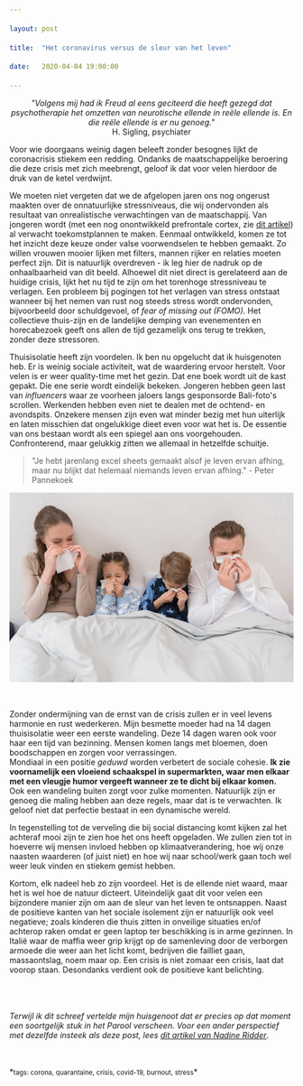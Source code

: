 ```yaml
---

layout: post

title:  "Het coronavirus versus de sleur van het leven"

date:   2020-04-04 19:00:00

---
```

*<center>"Volgens mij had ik Freud al eens geciteerd die heeft gezegd dat psychotherapie het omzetten van neurotische ellende in reële ellende is. En die reële ellende is er nu genoeg."</center>* <center>H. Sigling, psychiater </center>

Voor wie doorgaans weinig dagen beleeft zonder besognes lijkt de coronacrisis stiekem een redding. Ondanks de maatschappelijke beroering die deze crisis met zich meebrengt, geloof ik dat voor velen hierdoor de druk van de ketel verdwijnt. 

We moeten niet vergeten dat we de afgelopen jaren ons nog ongerust maakten over de onnatuurlijke stressniveaus, die wij ondervonden als resultaat van onrealistische verwachtingen van de maatschappij. Van jongeren wordt (met een nog onontwikkeld prefrontale cortex, zie [dit artikel](https://www.nrc.nl/advertentie/onvz/een-kijkje-in-het-puberbrein)) al verwacht toekomstplannen te maken. Eenmaal ontwikkeld, komen ze tot het inzicht deze keuze onder valse voorwendselen te hebben gemaakt. Zo willen vrouwen mooier lijken met filters, mannen rijker en relaties moeten perfect zijn. Dit is natuurlijk overdreven - ik leg hier de nadruk op de onhaalbaarheid van dit beeld. 
Alhoewel dit niet direct is gerelateerd aan de huidige crisis, lijkt het nu tijd te zijn om het torenhoge stressniveau te verlagen.
Een probleem bij pogingen tot het verlagen van stress ontstaat wanneer bij het nemen van rust nog steeds stress wordt ondervonden, bijvoorbeeld door schuldgevoel, of *fear of missing out (FOMO).* Het collectieve thuis-zijn en de landelijke demping van evenementen en horecabezoek geeft ons allen de tijd gezamelijk ons terug te trekken, zonder deze stressoren. 

Thuisisolatie heeft zijn voordelen. Ik ben nu opgelucht dat ik huisgenoten heb. Er is weinig sociale activiteit, wat de waardering ervoor herstelt. Voor velen is er weer quality-time met het gezin. Dat ene boek wordt uit de kast gepakt. Die ene serie wordt eindelijk bekeken. Jongeren hebben geen last van *influencers* waar ze voorheen jaloers langs gesponsorde Bali-foto's scrollen. Werkenden hebben even niet te dealen met de ochtend- en avondspits. Onzekere mensen zijn even wat minder bezig met hun uiterlijk en laten misschien dat ongelukkige dieet even voor wat het is. De essentie van ons bestaan wordt als een spiegel aan ons voorgehouden. Confronterend, maar gelukkig zitten we allemaal in hetzelfde schuitje.
>  "Je hebt jarenlang excel sheets gemaakt alsof je leven ervan afhing, maar nu blijkt dat helemaal niemands leven ervan afhing." - Peter Pannekoek


![home](/typora_blogs/home-2019.png)


<br>

Zonder ondermijning van de ernst van de crisis zullen er in veel levens harmonie en rust wederkeren. Mijn besmette moeder had na 14 dagen thuisisolatie weer een eerste wandeling. Deze 14 dagen waren ook voor haar een tijd van bezinning. Mensen komen langs met bloemen, doen boodschappen en zorgen voor verrassingen.<br> 
Mondiaal in een positie *geduwd* worden verbetert de sociale cohesie. **Ik zie voornamelijk een vloeiend schaakspel in supermarkten, waar men elkaar met een vleugje humor vergeeft wanneer ze te dicht bij elkaar komen.** Ook een wandeling buiten zorgt voor zulke momenten. Natuurlijk zijn er genoeg die maling hebben aan deze regels, maar dat is te verwachten. Ik geloof niet dat perfectie bestaat in een dynamische wereld. 

In tegenstelling tot de verveling die bij social distancing komt kijken zal het achteraf mooi zijn te zien hoe het ons heeft opgeladen. We zullen zien tot in hoeverre wij mensen invloed hebben op klimaatverandering, hoe wij onze naasten waarderen (of juist niet) en hoe wij naar school/werk gaan toch wel weer leuk vinden en stiekem gemist hebben. 

Kortom, elk nadeel heb zo zijn voordeel. Het is de ellende niet waard, maar het is wel hoe de natuur dicteert. Uiteindelijk gaat dit voor velen een bijzondere manier zijn om aan de sleur van het leven te ontsnappen.
Naast de positieve kanten van het sociale isolement zijn er natuurlijk ook veel negatieve; zoals kinderen die thuis zitten in onveilige situaties en/of achterop raken omdat er geen laptop ter beschikking is in arme gezinnen. In Italië waar de maffia weer grip krijgt op de samenleving door de verborgen armoede die weer aan het licht komt, bedrijven die failliet gaan, massaontslag, noem maar op. Een crisis is niet zomaar een crisis, laat dat voorop staan. Desondanks verdient ook de positieve kant belichting. 



<br><br><br>
*Terwijl ik dit schreef vertelde mijn huisgenoot dat er precies op dat moment een soortgelijk stuk in het Parool verscheen. Voor een ander perspectief met dezelfde insteek als deze post, lees [dit artikel van Nadine Ridder](https://www.parool.nl/columns-opinie/een-stressvrij-gezond-en-dus-rijk-leven-met-minder-prikkels~b10d798e/)*. 








<br>
<br>
*<small>tags: corona, quarantaine, crisis, covid-19, burnout, stress</small>*

